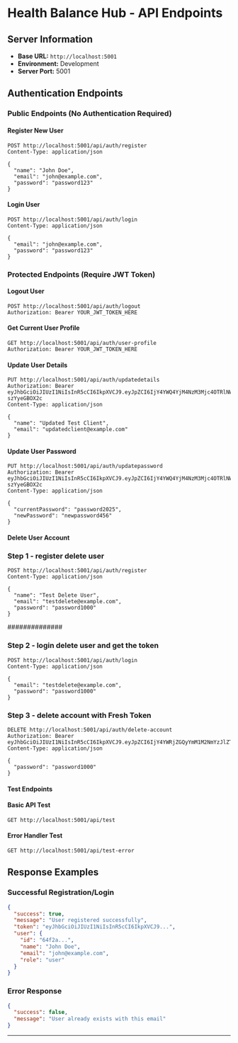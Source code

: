 # Health Balance Hub - API Endpoints

## Server Information

- **Base URL:** `http://localhost:5001`
- **Environment:** Development
- **Server Port:** 5001

## Authentication Endpoints

### Public Endpoints (No Authentication Required)

#### Register New User

```http
POST http://localhost:5001/api/auth/register
Content-Type: application/json

{
  "name": "John Doe",
  "email": "john@example.com",
  "password": "password123"
}
```

#### Login User

```http
POST http://localhost:5001/api/auth/login
Content-Type: application/json

{
  "email": "john@example.com",
  "password": "password123"
}
```

### Protected Endpoints (Require JWT Token)

#### Logout User

```http
POST http://localhost:5001/api/auth/logout
Authorization: Bearer YOUR_JWT_TOKEN_HERE
```

#### Get Current User Profile

```http
GET http://localhost:5001/api/auth/user-profile
Authorization: Bearer YOUR_JWT_TOKEN_HERE
```

#### Update User Details

```http
PUT http://localhost:5001/api/auth/updatedetails
Authorization: Bearer eyJhbGciOiJIUzI1NiIsInR5cCI6IkpXVCJ9.eyJpZCI6IjY4YWQ4YjM4NzM3Mjc4OTRlNWM1N2E3MSIsImlhdCI6MTc1NjIwNDA3NywiZXhwIjoxNzU2ODA4ODc3fQ.genEIjt3mPdAF1zLPO8SNcLben9PZ8x-szYyeGBOX2c
Content-Type: application/json

{
  "name": "Updated Test Client",
  "email": "updatedclient@example.com"
}
```

#### Update User Password

```http
PUT http://localhost:5001/api/auth/updatepassword
Authorization: Bearer eyJhbGciOiJIUzI1NiIsInR5cCI6IkpXVCJ9.eyJpZCI6IjY4YWQ4YjM4NzM3Mjc4OTRlNWM1N2E3MSIsImlhdCI6MTc1NjIwNDA3NywiZXhwIjoxNzU2ODA4ODc3fQ.genEIjt3mPdAF1zLPO8SNcLben9PZ8x-szYyeGBOX2c
Content-Type: application/json

{
  "currentPassword": "password2025",
  "newPassword": "newpassword456"
}

```



#### Delete User Account
 ### Step 1 - register delete user
```http
POST http://localhost:5001/api/auth/register
Content-Type: application/json

{
  "name": "Test Delete User",
  "email": "testdelete@example.com",
  "password": "password1000"
}
```
##############

### Step 2 - login delete user and get the token

```http
POST http://localhost:5001/api/auth/login
Content-Type: application/json

{
  "email": "testdelete@example.com",
  "password": "password1000"
}
```

### Step 3 - delete account with Fresh Token

```http
DELETE http://localhost:5001/api/auth/delete-account
Authorization: Bearer eyJhbGciOiJIUzI1NiIsInR5cCI6IkpXVCJ9.eyJpZCI6IjY4YWRjZGQyYmM1M2NmYzJlZTU1NjNjYiIsImlhdCI6MTc1NjIyMTA2OSwiZXhwIjoxNzU2ODI1ODY5fQ.TfsvSdNlVKbfbtYwIE28NpEV0i_t74vRnNBOOk7uOF4
Content-Type: application/json

{
  "password": "password1000"
}
```

#### Test Endpoints

#### Basic API Test

```http
GET http://localhost:5001/api/test
```

#### Error Handler Test

```http
GET http://localhost:5001/api/test-error
```

## Response Examples

### Successful Registration/Login

```json
{
  "success": true,
  "message": "User registered successfully",
  "token": "eyJhbGciOiJIUzI1NiIsInR5cCI6IkpXVCJ9...",
  "user": {
    "id": "64f2a...",
    "name": "John Doe",
    "email": "john@example.com",
    "role": "user"
  }
}
```

### Error Response

```json
{
  "success": false,
  "message": "User already exists with this email"
}
```

---
